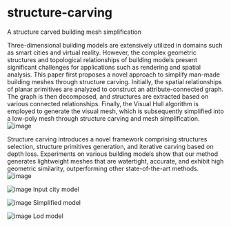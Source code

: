 # structure-carving
A structure carved building mesh simplification


Three-dimensional building models are extensively utilized in domains such as smart cities and virtual reality. However, the complex geometric structures and topological relationships of building models present significant challenges for applications such as rendering and spatial analysis. This paper first proposes a novel approach to simplify man-made building meshes through structure carving. Initially, the spatial relationships of planar primitives are analyzed to construct an attribute-connected graph. The graph is then decomposed, and structures are extracted based on various connected relationships. Finally, the Visual Hull algorithm is employed to generate the visual mesh, which is subsequently simplified into a low-poly mesh through structure carving and mesh simplification.
![image](https://github.com/user-attachments/assets/4ebcf400-4614-4a63-829e-ce4c89004acb)

 Structure carving introduces a novel framework comprising structures selection, structure primitives generation, and iterative carving based on depth loss. Experiments on various building models show that our method generates lightweight meshes that are watertight, accurate, and exhibit high geometric similarity, outperforming other state-of-the-art methods.
![image](https://github.com/user-attachments/assets/729950d5-898a-47e7-bb8f-3ebf960535b7)


![image](https://github.com/user-attachments/assets/251c02bb-feee-46c8-847a-59e396613a71)
 Input city model
 
![image](https://github.com/user-attachments/assets/06e974df-dd36-463a-ace2-86f47225f88e)
Simplified model
                    
![image](https://github.com/user-attachments/assets/5e6994d8-9863-4710-b74b-b0735386b5bd)
   Lod model
